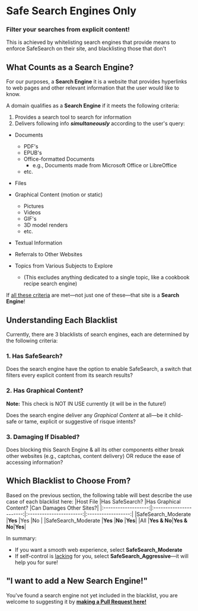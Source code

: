 # Safe Search Engines Only

### Filter your searches from explicit content!

This is achieved by whitelisting search engines that provide means to enforce SafeSearch on their site, and blacklisting those that don't

## What Counts as a Search Engine?

For our purposes, a <strong>Search Engine</strong> it is a website that provides hyperlinks to web pages and other relevant information that the user would like to know.

A domain qualifies as a <strong>Search Engine</strong> if it meets the following criteria:

1. Provides a search tool to search for information
2. Delivers following info **_simultaneously_** according to the user's query:

- Documents

  - PDF's
  - EPUB's
  - Office-formatted Documents
    - e.g., Documents made from Microsoft Office or LibreOffice
  - etc.

- Files
- Graphical Content (motion or static)
  - Pictures
  - Videos
  - GIF's
  - 3D model renders
  - etc.
- Textual Information
- Referrals to Other Websites
- Topics from Various Subjects to Explore
  - (This excludes anything dedicated to a single topic, like a cookbook recipe search engine)

If <u>all these criteria</u> are met—not just one of these—that site is a <strong>Search Engine</strong>!

## Understanding Each Blacklist

Currently, there are 3 blacklists of search engines, each are determined by the following criteria:

### 1. Has SafeSearch?

Does the search engine have the option to enable SafeSearch, a switch that filters every explicit content from its search results?

### 2. Has Graphical Content?

<strong>Note:</strong> This check is NOT IN USE currently (it will be in the future!)

Does the search engine deliver any _Graphical Content_ at all—be it child-safe or tame, explicit or suggestive of risque intents?

### 3. Damaging If Disabled?

Does blocking this Search Engine & all its other components either break other websites (e.g., captchas, content delivery) OR reduce the ease of accessing information?

## Which Blacklist to Choose From?

Based on the previous section, the following table will best describe the use case of each blacklist here:
|Host File |Has SafeSearch? |Has Graphical Content? |Can Damages Other Sites?|
|:-------------------:|:-----------------------:|:-----------------------:|:------------------:|
|SafeSearch_Moderate |<strong>Yes</strong> |Yes |No |
|SafeSearch_Moderate |<strong>Yes</strong> |<strong>No</strong> |<strong>Yes</strong>|
|All |<strong>Yes & No</strong>|<strong>Yes & No</strong>|<strong>Yes</strong>|

In summary:

- If you want a smooth web experience, select <strong>SafeSearch_Moderate</strong>
- If self-control is <u>lacking</u> for you, select <strong>SafeSearch_Aggressive</strong>—it will help you for sure!

## "I want to add a New Search Engine!"

You've found a search engine not yet included in the blacklist, you are welcome to suggesting it by **[making a Pull Request here!](https://github.com/ryanbarillosofficial/hosts/pulls)**
